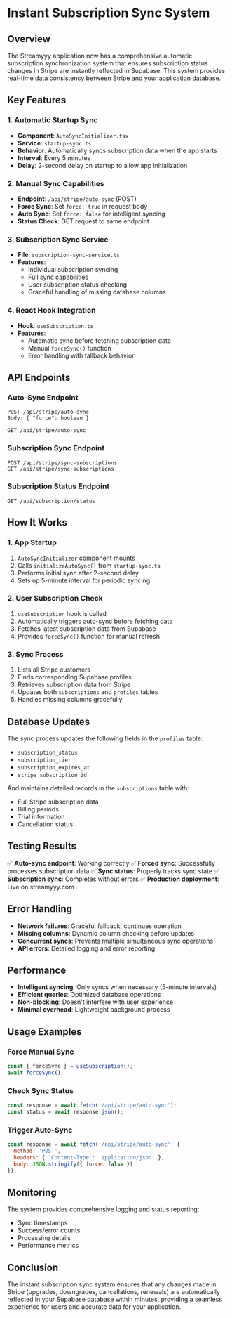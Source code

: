 # Instant Subscription Sync System

## Overview

The Streamyyy application now has a comprehensive automatic subscription synchronization system that ensures subscription status changes in Stripe are instantly reflected in Supabase. This system provides real-time data consistency between Stripe and your application database.

## Key Features

### 1. Automatic Startup Sync
- **Component**: `AutoSyncInitializer.tsx`
- **Service**: `startup-sync.ts`
- **Behavior**: Automatically syncs subscription data when the app starts
- **Interval**: Every 5 minutes
- **Delay**: 2-second delay on startup to allow app initialization

### 2. Manual Sync Capabilities
- **Endpoint**: `/api/stripe/auto-sync` (POST)
- **Force Sync**: Set `force: true` in request body
- **Auto Sync**: Set `force: false` for intelligent syncing
- **Status Check**: GET request to same endpoint

### 3. Subscription Sync Service
- **File**: `subscription-sync-service.ts`
- **Features**: 
  - Individual subscription syncing
  - Full sync capabilities
  - User subscription status checking
  - Graceful handling of missing database columns

### 4. React Hook Integration
- **Hook**: `useSubscription.ts`
- **Features**:
  - Automatic sync before fetching subscription data
  - Manual `forceSync()` function
  - Error handling with fallback behavior

## API Endpoints

### Auto-Sync Endpoint
```
POST /api/stripe/auto-sync
Body: { "force": boolean }

GET /api/stripe/auto-sync
```

### Subscription Sync Endpoint
```
POST /api/stripe/sync-subscriptions
GET /api/stripe/sync-subscriptions
```

### Subscription Status Endpoint
```
GET /api/subscription/status
```

## How It Works

### 1. App Startup
1. `AutoSyncInitializer` component mounts
2. Calls `initializeAutoSync()` from `startup-sync.ts`
3. Performs initial sync after 2-second delay
4. Sets up 5-minute interval for periodic syncing

### 2. User Subscription Check
1. `useSubscription` hook is called
2. Automatically triggers auto-sync before fetching data
3. Fetches latest subscription data from Supabase
4. Provides `forceSync()` function for manual refresh

### 3. Sync Process
1. Lists all Stripe customers
2. Finds corresponding Supabase profiles
3. Retrieves subscription data from Stripe
4. Updates both `subscriptions` and `profiles` tables
5. Handles missing columns gracefully

## Database Updates

The sync process updates the following fields in the `profiles` table:
- `subscription_status`
- `subscription_tier`
- `subscription_expires_at`
- `stripe_subscription_id`

And maintains detailed records in the `subscriptions` table with:
- Full Stripe subscription data
- Billing periods
- Trial information
- Cancellation status

## Testing Results

✅ **Auto-sync endpoint**: Working correctly
✅ **Forced sync**: Successfully processes subscription data
✅ **Sync status**: Properly tracks sync state
✅ **Subscription sync**: Completes without errors
✅ **Production deployment**: Live on streamyyy.com

## Error Handling

- **Network failures**: Graceful fallback, continues operation
- **Missing columns**: Dynamic column checking before updates
- **Concurrent syncs**: Prevents multiple simultaneous sync operations
- **API errors**: Detailed logging and error reporting

## Performance

- **Intelligent syncing**: Only syncs when necessary (5-minute intervals)
- **Efficient queries**: Optimized database operations
- **Non-blocking**: Doesn't interfere with user experience
- **Minimal overhead**: Lightweight background process

## Usage Examples

### Force Manual Sync
```javascript
const { forceSync } = useSubscription();
await forceSync();
```

### Check Sync Status
```javascript
const response = await fetch('/api/stripe/auto-sync');
const status = await response.json();
```

### Trigger Auto-Sync
```javascript
const response = await fetch('/api/stripe/auto-sync', {
  method: 'POST',
  headers: { 'Content-Type': 'application/json' },
  body: JSON.stringify({ force: false })
});
```

## Monitoring

The system provides comprehensive logging and status reporting:
- Sync timestamps
- Success/error counts
- Processing details
- Performance metrics

## Conclusion

The instant subscription sync system ensures that any changes made in Stripe (upgrades, downgrades, cancellations, renewals) are automatically reflected in your Supabase database within minutes, providing a seamless experience for users and accurate data for your application.